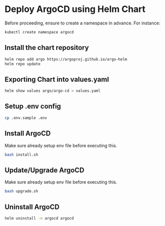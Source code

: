 # Deploy ArgoCD using Helm Chart

Before proceeding, ensure to create a namespace in advance.
For instance:

```bash
kubectl create namespace argocd
```

## Install the chart repository

```bash
helm repo add argo https://argoproj.github.io/argo-helm
helm repo update
```

## Exporting Chart into values.yaml

```bash
helm show values argo/argo-cd > values.yaml
```

## Setup .env config

```bash
cp .env.sample .env
```

## Install ArgoCD

Make sure already setup env file before executing this.

```bash
bash install.sh
```

## Update/Upgrade ArgoCD

Make sure already setup env file before executing this.

```bash
bash upgrade.sh
```

## Uninstall ArgoCD

```bash
helm uninstall -n argocd argocd 
```